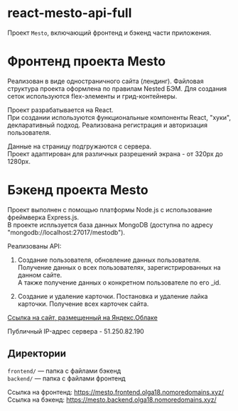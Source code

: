 # react-mesto-api-full
Проект `Mesto`, включающий фронтенд и бэкенд части приложения. 

# Фронтенд проекта Mesto  
Реализован в виде одностраничного сайта (лендинг). 
Файловая структура проекта оформлена по правилам Nested БЭМ. 
Для создания сеток используются flex-элементы и грид-контейнеры.  
  
Проект разрабатывается на React.  
При создании используются функциональные компоненты React, "хуки", декларативный подход. 
Реализована регистрация и авторизация пользователя.  
  
Данные на страницу подгружаются с сервера.  
Проект адаптирован для различных разрешений экрана - от 320px до 1280px.

# Бэкенд проекта Mesto  
Проект выполнен с помощью платформы Node.js с использование фреймверка Express.js.  
В проекте испльзуется база данных MongoDB (доступна по адресу "mongodb://localhost:27017/mestodb").  
  
Реализованы API:  

1. Создание пользователя, обновление данных пользователя. Получение данных о всех пользователях, зарегистрированных на данном сайте.  
А также получение данных о конкретном пользователе по его _id.  
  
2. Создание и удаление карточки. Постановка и удаление лайка карточки. Получение всех карточек сайта.
  
[Cсылка на сайт, размещенный на Яндекс.Облаке](https://mesto.frontend.olga18.nomoredomains.xyz/)  
  
Публичный IP-адрес сервера - 51.250.82.190  
  
  
## Директории
`frontend/` — папка с файлами бэкенд  
`backend/` — папка с файлами фронтенд  
  
Ссылка на фронтенд: https://mesto.frontend.olga18.nomoredomains.xyz/  
Ссылка на бэкенд: https://mesto.backend.olga18.nomoredomains.xyz/
